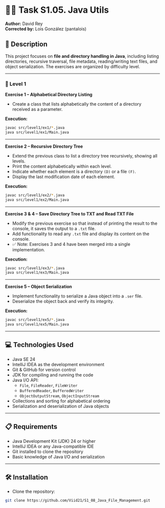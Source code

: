 # 🧑‍💻 Task S1.05. Java Utils
**Author:** David Rey  
**Corrected by:** Lois González (pantalois)

## 📄 Description  
This project focuses on **file and directory handling in Java**, including listing directories, recursive traversal, file metadata, reading/writing text files, and object serialization. The exercises are organized by difficulty level.

---

### 🔹 Level 1  

**Exercise 1 – Alphabetical Directory Listing**  
- Create a class that lists alphabetically the content of a directory received as a parameter.  

**Execution:**  
```bash
javac src/level1/ex1/*.java
java src/level1/ex1/Main.java
```

---

**Exercise 2 – Recursive Directory Tree**  
- Extend the previous class to list a directory tree recursively, showing all levels.  
- Print the content alphabetically within each level.  
- Indicate whether each element is a directory `(D)` or a file `(F)`.  
- Display the last modification date of each element.  

**Execution:**  
```bash
javac src/level1/ex2/*.java
java src/level1/ex2/Main.java
```

---

**Exercise 3 & 4 – Save Directory Tree to TXT and Read TXT File**  
- Modify the previous exercise so that instead of printing the result to the console, it saves the output to a `.txt` file.  
- Add functionality to read any `.txt` file and display its content on the console.  
- ✅ Note: Exercises 3 and 4 have been merged into a single implementation.  

**Execution:**  
```bash
javac src/level1/ex3/*.java
java src/level1/ex3/Main.java
```

---

**Exercise 5 – Object Serialization**  
- Implement functionality to serialize a Java object into a `.ser` file.  
- Deserialize the object back and verify its integrity.  

**Execution:**  
```bash
javac src/level1/ex5/*.java
java src/level1/ex5/Main.java
```

---

## 💻 Technologies Used  
- Java SE 24  
- IntelliJ IDEA as the development environment  
- Git & GitHub for version control  
- JDK for compiling and running the code  
- Java I/O API:  
  - `File`, `FileReader`, `FileWriter`  
  - `BufferedReader`, `BufferedWriter`  
  - `ObjectOutputStream`, `ObjectInputStream`  
- Collections and sorting for alphabetical ordering  
- Serialization and deserialization of Java objects  

---

## 📋 Requirements  
- Java Development Kit (JDK) 24 or higher  
- IntelliJ IDEA or any Java-compatible IDE  
- Git installed to clone the repository  
- Basic knowledge of Java I/O and serialization  

---

## 🛠️ Installation  
- Clone the repository:  
```bash
git clone https://github.com/Viid21/S1_08_Java_File_Management.git
